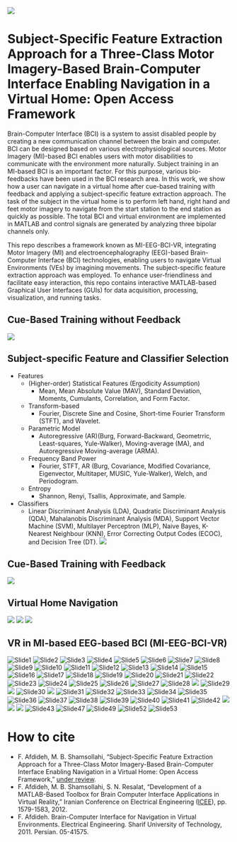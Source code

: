 [![](https://img.shields.io/badge/DOI-10.17632/p9y27y66jb.1-blue)](https://data.mendeley.com/datasets/p9y27y66jb/1)

# Subject-Specific Feature Extraction Approach for a Three-Class Motor Imagery-Based Brain-Computer Interface Enabling Navigation in a Virtual Home: Open Access Framework
Brain-Computer Interface (BCI) is a system to assist disabled people by creating a new communication channel between the brain and computer. BCI can be designed based on various electrophysiological sources. Motor Imagery (MI)-based BCI enables users with motor disabilities to communicate with the environment more naturally. Subject training in an MI-based BCI is an important factor. For this purpose, various bio-feedbacks have been used in the BCI research area. In this work, we show how a user can navigate in a virtual home after cue-based training with feedback and applying a subject-specific feature extraction approach. The task of the subject in the virtual home is to perform left hand, right hand and feet motor imagery to navigate from the start station to the end station as quickly as possible. The total BCI and virtual environment are implemented in MATLAB and control signals are generated by analyzing three bipolar channels only.

This repo describes a framework known as MI-EEG-BCI-VR, integrating Motor Imagery (MI) and electroencephalography (EEG)-based Brain-Computer Interface (BCI) technologies, enabling users to navigate Virtual Environments (VEs) by imagining movements. The subject-specific feature extraction approach was employed.
To enhance user-friendliness and facilitate easy interaction, this repo contains interactive MATLAB-based Graphical User Interfaces (GUIs) for data acquisition, processing, visualization, and running tasks.

##  Cue-Based Training without Feedback
![](/ppt/WithoutFeedback.gif)

## Subject-specific Feature and Classifier Selection
* Features
  * (Higher-order) Statistical Features (Ergodicity Assumption)
     * Mean, Mean Absolute Value (MAV), Standard Deviation, Moments, Cumulants, Correlation, and Form Factor.
  * Transform-based
     * Fourier, Discrete Sine and Cosine, Short-time Fourier Transform (STFT), and Wavelet.
  * Parametric Model
     * Autoregressive (AR)(Burg, Forward-Backward, Geometrric, Least-squares, Yule-Walker), Moving-average (MA), and Autoregressive Moving-average (ARMA).
  * Frequency Band Power
     * Fourier, STFT, AR (Burg, Covariance, Modified Covariance, Eigenvector, Multitaper, MUSIC, Yule-Walker), Welch, and Periodogram.
  * Entropy
     * Shannon, Renyi, Tsallis, Approximate, and Sample.
* Classifiers
   * Linear Discriminant Analysis (LDA), Quadratic Discriminant Analysis (QDA), Mahalanobis Discriminant Analysis (MDA), Support Vector Machine (SVM), Multilayer Perceptron (MLP), Naive Bayes, K-Nearest Neighbour (KNN), Error Correcting Output Codes (ECOC), and Decision Tree (DT).
![](/ppt/GUI_Analysis.gif)

## Cue-Based Training with Feedback
![](/ppt/WithFeedback.gif)

## Virtual Home Navigation
![](/ppt/VE-tour.gif)
![](/ppt/VE-tour-subject.gif)
![](/ppt/VE-task.gif)

## VR in MI-based EEG-based BCI (MI-EEG-BCI-VR)
![Slide1](/ppt/Slide1.PNG)
![Slide2](/ppt/Slide2.PNG)
![Slide3](/ppt/Slide3.PNG)
![Slide4](/ppt/Slide4.PNG)
![Slide5](/ppt/Slide5.PNG)
![Slide6](/ppt/Slide6.PNG)
![Slide7](/ppt/Slide7.PNG)
![Slide8](/ppt/Slide8.PNG)
![Slide9](/ppt/Slide9.PNG)
![Slide10](/ppt/Slide10.PNG)
![Slide11](/ppt/Slide11.PNG)
![Slide12](/ppt/Slide12.PNG)
![Slide13](/ppt/Slide13.PNG)
![Slide14](/ppt/Slide14.PNG)
![Slide15](/ppt/Slide15.PNG)
![Slide16](/ppt/Slide16.PNG)
![Slide17](/ppt/Slide17.PNG)
![Slide18](/ppt/Slide18.PNG)
![Slide19](/ppt/Slide19.PNG)
![Slide20](/ppt/Slide20.PNG)
![Slide21](/ppt/Slide21.PNG)
![Slide22](/ppt/Slide22.PNG)
![Slide23](/ppt/Slide23.PNG)
![Slide24](/ppt/Slide24.PNG)
![Slide25](/ppt/Slide25.PNG)
![Slide26](/ppt/Slide26.PNG)
![Slide27](/ppt/Slide27.PNG)
![Slide28](/ppt/Slide28.PNG)
![](/ppt/WithoutFeedback.gif)
![Slide29](/ppt/Slide29.PNG)
![](/ppt/GUI_Analysis.gif)
![Slide30](/ppt/Slide30.PNG)
![](/ppt/WithFeedback.gif)
![Slide31](/ppt/Slide31.PNG)
![Slide32](/ppt/Slide32.PNG)
![Slide33](/ppt/Slide33.PNG)
![Slide34](/ppt/Slide34.PNG)
![Slide35](/ppt/Slide35.PNG)
![Slide36](/ppt/Slide36.PNG)
![Slide37](/ppt/Slide37.PNG)
![Slide38](/ppt/Slide38.PNG)
![Slide39](/ppt/Slide39.PNG)
![Slide40](/ppt/Slide40.PNG)
![Slide41](/ppt/Slide41.PNG)
![Slide42](/ppt/Slide42.PNG)
![](/ppt/VE-tour.gif)
![](/ppt/VE-tour-subject.gif)
![](/ppt/VE-task.gif)
![Slide43](/ppt/Slide43.PNG)
![Slide47](/ppt/Slide47.PNG)
![Slide49](/ppt/Slide49.PNG)
![Slide52](/ppt/Slide52.PNG)
![Slide53](/ppt/Slide53.PNG)

# How to cite
* F. Afdideh, M. B. Shamsollahi, “Subject-Specific Feature Extraction Approach for a Three-Class Motor Imagery-Based Brain-Computer Interface Enabling Navigation in a Virtual Home: Open Access Framework,” [under review](https://github.com/fardinafdideh/subject-specific-EEG-MI-BCI-VR-Journal).
* F. Afdideh, M. B. Shamsollahi, S. N. Resalat, “Development of a MATLAB-Based Toolbox for Brain Computer Interface Applications in Virtual Reality,” Iranian Conference on Electrical Engineering ([ICEE](https://ieeexplore.ieee.org/document/6292612)), pp. 1579-1583, 2012.
* F. Afdideh. Brain-Computer Interface for Navigation in Virtual Environments. Electrical Engineering. Sharif University of Technology, 2011. Persian. ‭05-41575.
